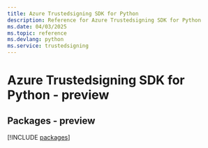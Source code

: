 ```yaml
---
title: Azure Trustedsigning SDK for Python
description: Reference for Azure Trustedsigning SDK for Python
ms.date: 04/03/2025
ms.topic: reference
ms.devlang: python
ms.service: trustedsigning
---
```

# Azure Trustedsigning SDK for Python - preview
## Packages - preview
[!INCLUDE [packages](trustedsigning-index.md)]